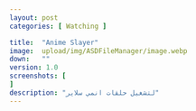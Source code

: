 ```yaml
---
layout: post
categories: [ Watching ]

title:  "Anime Slayer"
image:  upload/img/ASDFileManager/image.webp
down:   ""
version: 1.0
screenshots: [
]
description: "لتشغيل حلقات انمي سلاير"
---
```

